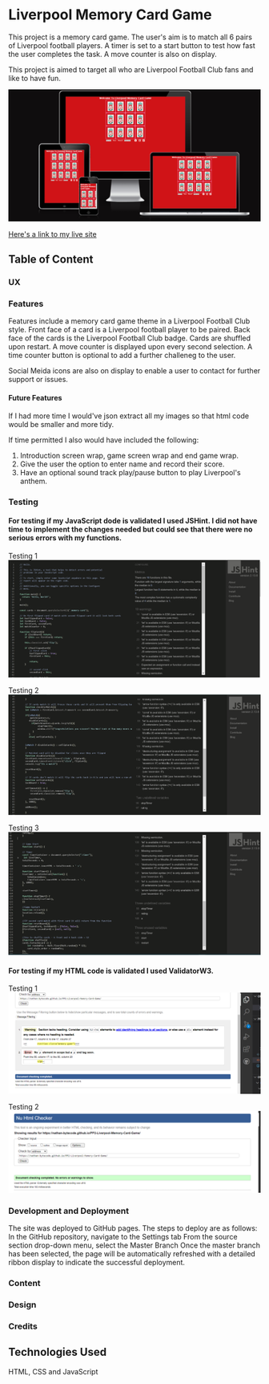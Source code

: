 
# Liverpool Memory Card Game

This project is a memory card game. The user's aim is to match all 6 pairs of Liverpool football players. A timer is set to a start button to test how fast the user completes the task. A move counter is also on display.

This project is aimed to target all who are Liverpool Football Club fans and like to have fun.

![Responsive](/assets/images/readme-images/responsive.png)

[Here's a link to my live site](https://nathan-bytecode.github.io/PP2-Liverpool-Memory-Card-Game/)


## Table of Content

### UX

### Features

Features include a memory card game theme in a Liverpool Football Club style. Front face of a card is a Liverpool football player to be paired. Back face of the cards is the Liverpool Football Club badge. Cards are shuffled upon restart. A move counter is displayed upon every second selection. A time counter button is optional to add a further challeneg to the user. 

Social Meida icons are also on display to enable a user to contact for further support or issues.

#### Future Features
If I had more time I would've json extract all my images so that html code would be smaller and more tidy. 

If time permitted I also would have included the following:
1. Introduction screen wrap, game screen wrap and end game wrap.
2. Give the user the option to enter name and record their score.
3. Have an optional sound track play/pause button to play Liverpool's anthem.


### Testing

#### For testing if my JavaScript dode is validated I used JSHint. I did not have time to implement the changes needed but could see that there were no serious errors with my functions.

Testing 1
![Testing 1](assets/images/readme-images/testing1.png)

Testing 2
![Testing 2](assets/images/readme-images/testing2.png)

Testing 3
![Testing 3](assets/images/readme-images/testing3.png)


#### For testing if my HTML code is validated I used ValidatorW3.

Testing 1
![Testing 1](assets/images/readme-images/html%20testing.png)

Testing 2
![Testing 2](assets/images/readme-images/html-testing2.png)





### Development and Deployment
The site was deployed to GitHub pages. The steps to deploy are as follows: In the GitHub repository, navigate to the Settings tab From the source section drop-down menu, select the Master Branch Once the master branch has been selected, the page will be automatically refreshed with a detailed ribbon display to indicate the successful deployment.

### Content

### Design


### Credits

## Technologies Used

HTML, CSS and JavaScript



